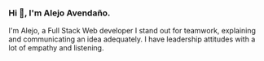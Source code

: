 ### Hi 👋, I'm Alejo Avendaño.



 I'm Alejo, a Full Stack Web developer I stand out for teamwork, explaining and communicating an idea adequately.
    I have leadership attitudes with a lot of empathy and listening.
<!--
**AlejoAvendanio/AlejoAvendanio** is a ✨ _special_ ✨ repository because its `README.md` (this file) appears on your GitHub profile.

Here are some ideas to get you started:

- 🔭 I’m currently working on ...
- 🌱 I’m currently learning ...
- 👯 I’m looking to collaborate on ...
- 🤔 I’m looking for help with ...
- 💬 Ask me about ...
- 📫 How to reach me: ...
- 😄 Pronouns: ...
- ⚡ Fun fact: ...
-->
